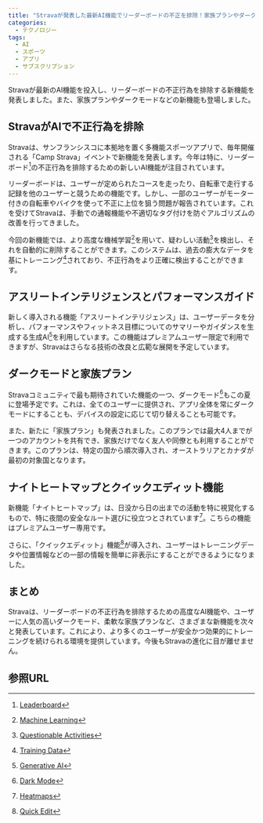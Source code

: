 ```yaml
---
title: "Stravaが発表した最新AI機能でリーダーボードの不正を排除！家族プランやダークモードも登場"
categories:
  - テクノロジー
tags:
  - AI
  - スポーツ
  - アプリ
  - サブスクリプション
---
```

Stravaが最新のAI機能を投入し、リーダーボードの不正行為を排除する新機能を発表しました。また、家族プランやダークモードなどの新機能も登場しました。

## StravaがAIで不正行為を排除

Stravaは、サンフランシスコに本拠地を置く多機能スポーツアプリで、毎年開催される「Camp Strava」イベントで新機能を発表します。今年は特に、リーダーボード[^1]の不正行為を排除するための新しいAI機能が注目されています。

リーダーボードは、ユーザーが定められたコースを走ったり、自転車で走行する記録を他のユーザーと競うための機能です。しかし、一部のユーザーがモーター付きの自転車やバイクを使って不正に上位を狙う問題が報告されています。これを受けてStravaは、手動での通報機能や不適切なタグ付けを防ぐアルゴリズムの改善を行ってきました。

今回の新機能では、より高度な機械学習[^2]を用いて、疑わしい活動[^3]を検出し、それを自動的に削除することができます。このシステムは、過去の膨大なデータを基にトレーニング[^4]されており、不正行為をより正確に検出することができます。

## アスリートインテリジェンスとパフォーマンスガイド

新しく導入される機能「アスリートインテリジェンス」は、ユーザーデータを分析し、パフォーマンスやフィットネス目標についてのサマリーやガイダンスを生成する生成AI[^5]を利用しています。この機能はプレミアムユーザー限定で利用できますが、Stravaはさらなる技術の改良と広範な展開を予定しています。

## ダークモードと家族プラン

Stravaコミュニティで最も期待されていた機能の一つ、ダークモード[^6]もこの夏に登場予定です。これは、全てのユーザーに提供され、アプリ全体を常にダークモードにすることも、デバイスの設定に応じて切り替えることも可能です。

また、新たに「家族プラン」も発表されました。このプランでは最大4人までが一つのアカウントを共有でき、家族だけでなく友人や同僚とも利用することができます。このプランは、特定の国から順次導入され、オーストラリアとカナダが最初の対象国となります。

## ナイトヒートマップとクイックエディット機能

新機能「ナイトヒートマップ」は、日没から日の出までの活動を特に視覚化するもので、特に夜間の安全なルート選びに役立つとされています[^7]。こちらの機能はプレミアムユーザー専用です。

さらに、「クイックエディット」機能[^8]が導入され、ユーザーはトレーニングデータや位置情報などの一部の情報を簡単に非表示にすることができるようになりました。

## まとめ

Stravaは、リーダーボードの不正行為を排除するための高度なAI機能や、ユーザーに人気の高いダークモード、柔軟な家族プランなど、さまざまな新機能を次々と発表しています。これにより、より多くのユーザーが安全かつ効果的にトレーニングを続けられる環境を提供しています。今後もStravaの進化に目が離せません。

## 参照URL
[^1]:[Leaderboard](https://www.weblio.jp/content/leaderboard#:~:text=%E3%83%88%E3%83%BC%E3%83%8A%E3%83%A1%E3%83%B3%E3%83%88%E3%81%A7%E4%B8%8A%E4%BD%8D%E3%81%AE%E3%83%97%E3%83%AC%E3%83%BC%E3%83%A4%E3%83%BC%E3%81%AE%E5%90%8D%E5%89%8D%E3%81%A8%E3%82%B9%E3%82%B3%E3%82%A2%E3%82%92%E8%BC%89%E3%81%9B%E3%82%8B%E3%83%9C%E3%83%BC%E3%83%89%E3%80%82)
[^2]:[Machine Learning](https://www.nttdata-gsl.co.jp/related/column/what-is-machine-learning.html#:~:text=%E6%A9%9F%E6%A2%B0%E5%AD%A6%E7%BF%92%EF%BC%88Machine%20Learning%EF%BC%89%E3%81%A8,%E3%81%99%E3%82%8B%E3%83%87%E3%83%BC%E3%82%BF%E8%A7%A3%E6%9E%90%E6%8A%80%E8%A1%93%E3%81%A7%E3%81%99%E3%80%82)
[^3]:[Questionable Activities](https://eow.alc.co.jp/search?q=questionable)
[^4]:[Training Data](https://e-words.jp/w/%E6%95%99%E5%B8%AB%E3%83%87%E3%83%BC%E3%82%BF.html#:~:text=%E6%95%99%E5%B8%AB%E3%83%87%E3%83%BC%E3%82%BF%20%E3%80%90training%20data%E3%80%91%20%E3%83%88%E3%83%AC%E3%83%BC%E3%83%8B%E3%83%B3%E3%82%B0,%E3%83%87%E3%83%BC%E3%82%BF%20%2F%20%E8%A8%93%E7%B7%B4%E3%83%87%E3%83%BC%E3%82%BF%20%2F%20%E6%95%99%E5%B8%AB%E4%BF%A1%E5%8F%B7&text=%E6%95%99%E5%B8%AB%E3%83%87%E3%83%BC%E3%82%BF%EF%BC%88training%20data%EF%BC%89%E3%81%A8,%E3%80%8C%E6%95%99%E5%B8%AB%E3%81%82%E3%82%8A%E5%AD%A6%E7%BF%92%E3%80%8D%E3%81%A8%E3%81%84%E3%81%86%E3%80%82)
[^5]:[Generative AI](https://www.pwc.com/jp/ja/knowledge/column/generative-ai.html#:~:text=%E7%94%9F%E6%88%90AI%EF%BC%88Generative%20AI%EF%BC%89%E3%81%A8,%E3%81%93%E3%81%A8%E3%81%8C%E6%9C%9F%E5%BE%85%E3%81%95%E3%82%8C%E3%81%BE%E3%81%99%E3%80%82)
[^6]:[Dark Mode](https://www.weblio.jp/content/dark+mode)
[^7]:[Heatmaps](https://mieru-ca.com/heatmap/what-is-heatmap/#:~:text=%E3%83%92%E3%83%BC%E3%83%88%E3%83%9E%E3%83%83%E3%83%97%EF%BC%88heatmap%EF%BC%89%E3%81%A8%E3%81%AF,%E8%A6%8B%E3%81%A4%E3%81%91%E3%82%8B%E3%81%93%E3%81%A8%E3%81%8C%E3%81%A7%E3%81%8D%E3%81%BE%E3%81%99%E3%80%82)
[^8]:[Quick Edit](https://play.google.com/store/apps/details?id=com.rhmsoft.edit&hl=ja&gl=US)